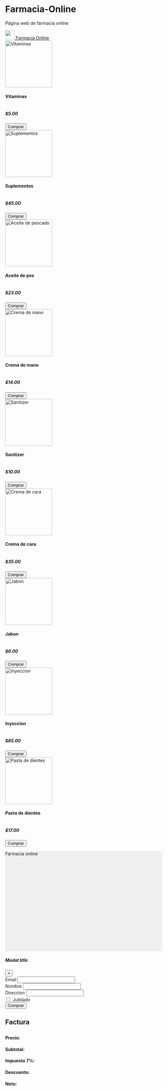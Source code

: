 # Farmacia-Online
Página web de farmacia online
<!doctype html>

<html lang="en">
<head>
  <meta charset="utf-8">
  <meta name="viewport" content="width=device-width, initial-scale=1">
  <title>Farmacia Online</title>
  <meta name="description" content="Farmacia Online">
  <meta name="author" content="Nay">
  <link rel="stylesheet" href="https://maxcdn.bootstrapcdn.com/bootstrap/4.0.0/css/bootstrap.min.css" integrity="sha384-Gn5384xqQ1aoWXA+058RXPxPg6fy4IWvTNh0E263XmFcJlSAwiGgFAW/dAiS6JXm" crossorigin="anonymous">
  <script src="https://code.jquery.com/jquery-3.2.1.slim.min.js" integrity="sha384-KJ3o2DKtIkvYIK3UENzmM7KCkRr/rE9/Qpg6aAZGJwFDMVNA/GpGFF93hXpG5KkN" crossorigin="anonymous"></script>
<script src="https://cdnjs.cloudflare.com/ajax/libs/popper.js/1.12.9/umd/popper.min.js" integrity="sha384-ApNbgh9B+Y1QKtv3Rn7W3mgPxhU9K/ScQsAP7hUibX39j7fakFPskvXusvfa0b4Q" crossorigin="anonymous"></script>
<script src="https://maxcdn.bootstrapcdn.com/bootstrap/4.0.0/js/bootstrap.min.js" integrity="sha384-JZR6Spejh4U02d8jOt6vLEHfe/JQGiRRSQQxSfFWpi1MquVdAyjUar5+76PVCmYl" crossorigin="anonymous"></script>
<!-- Font Awesome -->
<link rel="stylesheet" href="https://use.fontawesome.com/releases/v5.8.2/css/all.css">
<!-- Google Fonts -->
<link rel="stylesheet" href="https://fonts.googleapis.com/css?family=Roboto:300,400,500,700&display=swap">
  <style>
  .gtitle {
    clear: both;
    display: inline-block;
    overflow: hidden;
    white-space: nowrap;
  }
  .footer {
    height: 8vh;
    background-color:#EFEFEF;
  }
  </style>
</head>

<body>
<nav class="navbar navbar-light bg-light">
  <a class="navbar-brand" href="#">
    <img src="https://cdn.pixabay.com/photo/2017/09/30/01/42/medicine-2801025_1280.png" width="30" height="30" class="d-inline-block align-top" alt="">
    Farmacia Online
  </a>
</nav>
  <div class="container-fluid">
    <div class="row">
      <div class="col-sm-4 p-5 justify-content-center">
        <img src="https://cdn.pixabay.com/photo/2012/04/10/17/40/vitamins-26622_1280.png" class="img" alt="Vitaminas" height="150px" width="150px">
        <div class="row justify-content-end">
          <h4 class="gtitle text-right col-12">Vitaminas</h4>
          <h5>$5.00</h5>
        </div>
        <div class="row justify-content-end">
          <button class="btn btn-primary"onclick="buy('Vitaminas',5)">Comprar</button>
        </div>
      </div>
      <div class="col-sm-4 p-5 justify-content-center">
        <img src="https://cdn.pixabay.com/photo/2020/10/02/09/01/tablets-5620566_1280.jpg" class="img" alt="Suplementos" height="150px" width="150px">
        <div class="row justify-content-end">
          <h4 class="gtitle text-right col-12">Suplementos</h4>
          <h5>$45.00</h5>
        </div>
        <div class="row justify-content-end">
          <button class="btn btn-primary"onclick="buy('Suplementos',45)">Comprar</button>
        </div>
      </div>
      <div class="col-sm-4 p-5 justify-content-center">
        <img src="https://cdn.pixabay.com/photo/2014/04/05/11/40/pill-316601_1280.jpg" class="img" alt="Aceite de pescado" height="150px" width="150px">
        <div class="row justify-content-end">
          <h4 class="gtitle text-right col-12">Aceite de pes</h4>
          <h5>$23.00</h5>
        </div>
        <div class="row justify-content-end">
          <button class="btn btn-primary"onclick="buy('Aceite de pescado',23)">Comprar</button>
        </div>
      </div>
    </div>
    <div class="row">
      <div class="col-sm-4 p-5 justify-content-center">
        <img src="https://cdn.pixabay.com/photo/2016/11/26/12/52/bottle-1860617_1280.png" class="img" alt="Crema de mano" height="150px" width="150px">
        <div class="row justify-content-end">
          <h4 class="gtitle text-right col-12">Crema de mano</h4>
          <h5>$14.00</h5>
        </div>
        <div class="row justify-content-end">
          <button class="btn btn-primary"onclick="buy('Crema de mano',14)">Comprar</button>
        </div>
      </div>
      <div class="col-sm-4 p-5 justify-content-center">
        <img src="https://cdn.pixabay.com/photo/2020/04/12/03/03/sanitizer-5032551_1280.png" class="img" alt="Sanitizer" height="150px" width="150px">
        <div class="row justify-content-end">
          <h4 class="gtitle text-right col-12">Sanitizer</h4>
          <h5>$10.00</h5>
        </div>
        <div class="row justify-content-end">
          <button class="btn btn-primary"onclick="buy('Sanitizer',10)">Comprar</button>
        </div>
      </div>
      <div class="col-sm-4 p-5 justify-content-center">
        <img src="https://cdn.pixabay.com/photo/2020/02/22/08/41/plastic-4869878_1280.jpg" class="img" alt="Crema de cara" height="150px" width="150px">
        <div class="row justify-content-end">
          <h4 class="gtitle text-right col-12">Crema de cara</h4>
          <h5>$35.00</h5>
        </div>
        <div class="row justify-content-end">
          <button class="btn btn-primary"onclick="buy('Crema de cara',35)">Comprar</button>
        </div>
      </div>
    </div>
    <div class="row">
      <div class="col-sm-4 p-5 justify-content-center">
        <img src="https://cdn.pixabay.com/photo/2018/01/07/04/21/lavender-3066531_1280.jpg" class="img" alt="Jabon" height="150px" width="150px">
        <div class="row justify-content-end">
          <h4 class="gtitle text-right col-12">Jabon</h4>
          <h5>$6.00</h5>
        </div>
        <div class="row justify-content-end">
          <button class="btn btn-primary"onclick="buy('Jabon',6)">Comprar</button>
        </div>
      </div>
      <div class="col-sm-4 p-5 justify-content-center">
        <img src="https://cdn.pixabay.com/photo/2012/04/12/13/22/syringe-30012_1280.png" class="img" alt="Inyeccion" height="150px" width="150px">
        <div class="row justify-content-end">
          <h4 class="gtitle text-right col-12">Inyeccion</h4>
          <h5>$85.00</h5>
        </div>
        <div class="row justify-content-end">
          <button class="btn btn-primary"onclick="buy('Inyeccion', 85)">Comprar</button>
        </div>
      </div>
      <div class="col-sm-4 p-5 justify-content-center">
        <img src="https://cdn.pixabay.com/photo/2020/03/26/19/28/toothpaste-4971546_1280.png" class="img" alt="Pasta de dientes" height="150px" width="150px">
        <div class="row justify-content-end">
          <h4 class="gtitle text-right col-12">Pasta de dientes</h4>
          <h5>$17.00</h5>
        </div>
        <div class="row justify-content-end">
          <button class="btn btn-primary"onclick="buy('Pasta de dientes', 17)">Comprar</button>
        </div>
      </div>
    </div>
  </div>
  <div class="footer fixed-bottom">
  	<div class="container-fluid justify-content-end">
    	<p class="float-left">Farmacia online</p>
  		<a class="btn btn-primary float-right mr-2" style="background-color: #3b5998;" href="#!" role="button"><i class="fab fa-facebook-f"></i></a>
        <a class="btn btn-primary float-right mr-2" style="background-color: #55acee;" href="#!" role="button"><i class="fab fa-twitter"></i></a>
        <a class="btn btn-primary float-right mr-2" style="background-color: #ac2bac;" href="#!" role="button"><i class="fab fa-instagram"></i></a>
	</div>
  </div>
  <script>
  function buy(product, precio) {
    $('#modal').modal('toggle');
    $('#ModalLabel').text(product);
    $('#precio').text(precio);
    $('#subtotal').text(precio);
    $('#impuesto').text(parseFloat(precio*0.07).toFixed(2));
    $('#descuento').text(0);
    $('#neto').text(parseFloat(precio+precio*0.07).toFixed(2));
  }
  
  function recalcular(jubilado) {
  	var precio = parseInt($('#precio').text());
    if (jubilado) {
      $('#impuesto').text(parseFloat(precio*0.07).toFixed(2));
      $('#descuento').text(parseFloat(precio*0.15).toFixed(2));
      $('#neto').text(parseFloat(precio+precio*0.07-precio*0.15).toFixed(2));
    } else {
      $('#impuesto').text(parseFloat(precio*0.07).toFixed(2));
      $('#descuento').text(0);
      $('#neto').text(parseFloat(precio+precio*0.07).toFixed(2));
    }
  }
  
  function comprado() {
  	alert("Compra exitosa");
  }
  </script>
  <!-- Modal -->
<div class="modal fade" id="modal" tabindex="-1" role="dialog" aria-labelledby="exampleModalLabel" aria-hidden="true">
  <div class="modal-dialog" role="document">
    <div class="modal-content">
      <div class="modal-header">
        <h5 class="modal-title" id="ModalLabel">Modal title</h5>
        <button type="button" class="close" data-dismiss="modal" aria-label="Close">
          <span aria-hidden="true">&times;</span>
        </button>
      </div>
      <div class="modal-body">
        <form>
          <div class="form-group">
            <label for="exampleInputEmail1">Email</label>
            <input type="email" class="form-control" id="email" onInput="$('#ema').text($(this).val());">
          </div>
          <div class="form-group">
            <label for="nombre">Nombre</label>
            <input type="text" class="form-control" id="nombre" onInput="$('#nom').text($(this).val());">
          </div>
          <div class="form-group">
            <label for="direccion">Direccion</label>
            <input type="text" class="form-control" id="direccion" onInput="$('#dir').text($(this).val());">
          </div>
          <div class="form-check">
            <input type="checkbox" class="form-check-input" id="jubilado" onChange="recalcular(this.checked)">
            <label class="form-check-label" for="jubilado">Jubilado</label>
          </div>
          <div class="form-check">
          	<button class="btn btn-primary float-right" onClick="comprado()" data-dismiss="modal" aria-label="Close">Comprar</button>
          </div>
        </form>
        <div class="mt-5 container-fluid jumbotron">
        	<div class="row">
            	<div class="col-sm-12">
                	<h2>Factura</h2>
                </div>
            	<div class="col-sm-12">
                	<h2 class="text-right" id="nom"></h2>
                </div>
            	<div class="col-sm-12">
                	<h2 class="text-right" id="ema"></h2>
                </div>
            	<div class="col-sm-12">
                	<h2 class="text-right" id="dir"></h2>
                </div>
            </div>
            <div class="row justify-content-end">
                <div class="col-sm-8">
                	<h4 class="text-right">Precio: <span id="precio"></span></h4>
                </div>
                <div class="col-sm-8">
                	<h4 class="text-right">Subtotal: <span id="subtotal"></span></h4>
                </div>
                <div class="col-sm-8">
                	<h4 class="text-right">Impuesto 7%: <span id="impuesto"></span></h4>
                </div>
                <div class="col-sm-8">
                	<h4 class="text-right">Descuento: <span id="descuento"></span></h4>
                </div>
                <div class="col-sm-8">
                	<h4 class="text-right">Neto: <span id="neto"></span></h4>
                </div>
            </div>
        </div>
      </div>
    </div>
  </div>
</div>
</body>
</html>
